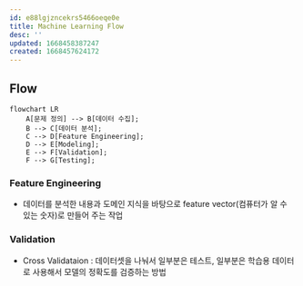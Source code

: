 ```yaml
---
id: e88lgjzncekrs5466oeqe0e
title: Machine Learning Flow
desc: ''
updated: 1668458387247
created: 1668457624172
---
```


## Flow

```mermaid
flowchart LR
    A[문제 정의] --> B[데이터 수집];
    B --> C[데이터 분석];
    C --> D[Feature Engineering];
    D --> E[Modeling];
    E --> F[Validation];
    F --> G[Testing];
```

### Feature Engineering
- 데이터를 분석한 내용과 도메인 지식을 바탕으로 feature vector(컴퓨터가 알 수 있는 숫자)로 만들어 주는 작업

### Validation
- Cross Validataion : 데이터셋을 나눠서 일부분은 테스트, 일부분은 학습용 데이터로 사용해서 모델의 정확도를 검증하는 방법